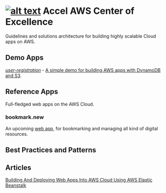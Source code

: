 
[![alt text](http://www.accelna.com/images/photo2.jpg "Accel North America")](http://www.accelna.com/)
Accel AWS Center of Excellence
==============================

Guidelines and solutions architecture for building highly scalable Cloud apps on AWS.

## Demo Apps

[*user-registration*](https://github.com/AccelNA/aws-coe/tree/master/demos/user-registration) - [A simple demo for building AWS apps with DynamoDB and S3](https://github.com/AccelNA/aws-coe/wiki/Building-A-Simple-Web-App-On-AWS-With-DynamoDB-and-S3).

## Reference Apps
Full-fledged web apps on the AWS Cloud.

### bookmark.new 
An upcoming [web app](https://github.com/AccelNA/bookmark.new), for bookmarking and managing all kind of digital resources.

## Best Practices and Patterns


## Articles
[Building And Deploying Web Apps Into AWS Cloud Using AWS Elastic Beanstalk](https://github.com/AccelNA/aws-coe/wiki/Building-And-Deploying-Web-Apps-Into-AWS-Cloud-Using-AWS-Elastic-Beanstalk)
